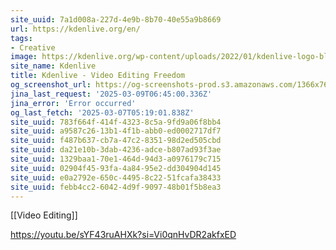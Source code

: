 ```yaml
---
site_uuid: 7a1d008a-227d-4e9b-8b70-40e55a9b8669
url: https://kdenlive.org/en/
tags:
- Creative
image: https://kdenlive.org/wp-content/uploads/2022/01/kdenlive-logo-blank-500px.png
site_name: Kdenlive
title: Kdenlive - Video Editing Freedom
og_screenshot_url: https://og-screenshots-prod.s3.amazonaws.com/1366x768/80/false/13d37a5bfe3056e3bd5b71541b5c8322ec12993aa40b05019ba819e58c17eebb.jpeg
jina_last_request: '2025-03-09T06:45:00.336Z'
jina_error: 'Error occurred'
og_last_fetch: '2025-03-07T05:19:01.838Z'
site_uuid: 783f664f-414f-4323-8c5a-9fd9a06f8bb4
site_uuid: a9587c26-13b1-4f1b-abb0-ed0002717df7
site_uuid: f487b637-cb7a-47c2-8351-98d2ed505cbd
site_uuid: da21e10b-3dab-4236-adce-b807ad93f3ae
site_uuid: 1329baa1-70e1-464d-94d3-a0976179c715
site_uuid: 02904f45-93fa-4a84-95e2-dd304904d145
site_uuid: e0a2792e-650c-4495-8c22-51fcafa38433
site_uuid: febb4cc2-6042-4d9f-9097-48b01f5b8ea3
---
```

[[Video Editing]]

https://youtu.be/sYF43ruAHXk?si=Vi0qnHvDR2akfxED
